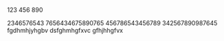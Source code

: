 123
456
890


2346576543
7656434675890765
456786543456789
342567890987645
fgdhmhjyhgbv
dsfghmhgfxvc 
gfhjhhgfvx
